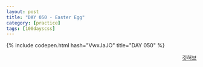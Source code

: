 ```yaml
---
layout: post
title: "DAY 050 - Easter Egg"
category: [practice]
tags: [100dayscss]
---
```


{% include codepen.html hash="VwxJaJO" title="DAY 050" %}

<p align="right">
  <a href="https://github.com/mnmn092631/100daysCSS/tree/main/DAY%20050%20-%20Easter%20Egg" title="깃허브">깃허브</a>
</p>
